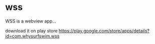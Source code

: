 # wss

WSS is a webview app...

download it on play store
https://play.google.com/store/apps/details?id=com.whysurfswim.wss
